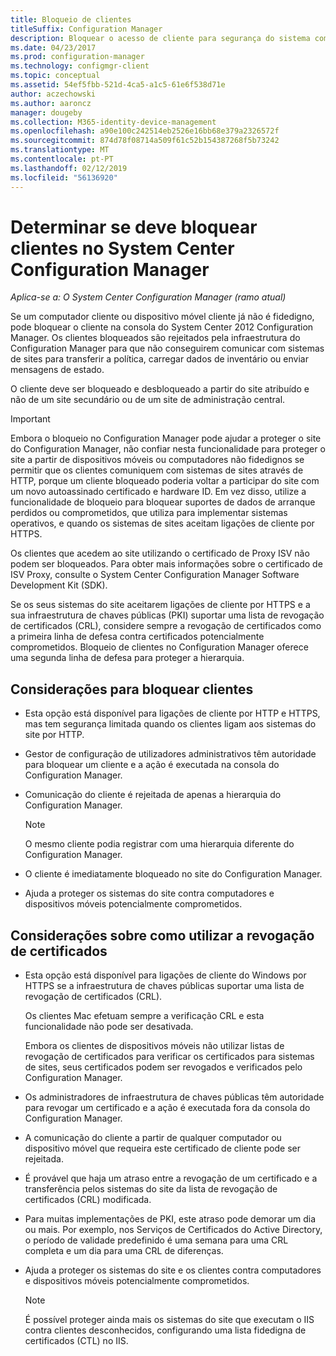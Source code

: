 ```yaml
---
title: Bloqueio de clientes
titleSuffix: Configuration Manager
description: Bloquear o acesso de cliente para segurança do sistema com o System Center Configuration Manager.
ms.date: 04/23/2017
ms.prod: configuration-manager
ms.technology: configmgr-client
ms.topic: conceptual
ms.assetid: 54ef5fbb-521d-4ca5-a1c5-61e6f538d71e
author: aczechowski
ms.author: aaroncz
manager: dougeby
ms.collection: M365-identity-device-management
ms.openlocfilehash: a90e100c242514eb2526e16bb68e379a2326572f
ms.sourcegitcommit: 874d78f08714a509f61c52b154387268f5b73242
ms.translationtype: MT
ms.contentlocale: pt-PT
ms.lasthandoff: 02/12/2019
ms.locfileid: "56136920"
---
```

# <a name="determine-whether-to-block-clients-in-system-center-configuration-manager"></a>Determinar se deve bloquear clientes no System Center Configuration Manager

*Aplica-se a: O System Center Configuration Manager (ramo atual)*

Se um computador cliente ou dispositivo móvel cliente já não é fidedigno, pode bloquear o cliente na consola do System Center 2012 Configuration Manager. Os clientes bloqueados são rejeitados pela infraestrutura do Configuration Manager para que não conseguirem comunicar com sistemas de sites para transferir a política, carregar dados de inventário ou enviar mensagens de estado.  

 O cliente deve ser bloqueado e desbloqueado a partir do site atribuído e não de um site secundário ou de um site de administração central.  

> [!IMPORTANT]  
>  Embora o bloqueio no Configuration Manager pode ajudar a proteger o site do Configuration Manager, não confiar nesta funcionalidade para proteger o site a partir de dispositivos móveis ou computadores não fidedignos se permitir que os clientes comuniquem com sistemas de sites através de HTTP, porque um cliente bloqueado poderia voltar a participar do site com um novo autoassinado certificado e hardware ID. Em vez disso, utilize a funcionalidade de bloqueio para bloquear suportes de dados de arranque perdidos ou comprometidos, que utiliza para implementar sistemas operativos, e quando os sistemas de sites aceitam ligações de cliente por HTTPS.  

 Os clientes que acedem ao site utilizando o certificado de Proxy ISV não podem ser bloqueados. Para obter mais informações sobre o certificado de ISV Proxy, consulte o System Center Configuration Manager Software Development Kit (SDK).  

 Se os seus sistemas do site aceitarem ligações de cliente por HTTPS e a sua infraestrutura de chaves públicas (PKI) suportar uma lista de revogação de certificados (CRL), considere sempre a revogação de certificados como a primeira linha de defesa contra certificados potencialmente comprometidos. Bloqueio de clientes no Configuration Manager oferece uma segunda linha de defesa para proteger a hierarquia.  

##  <a name="BKMK_Block_vs_CRL"></a> Considerações para bloquear clientes  

-   Esta opção está disponível para ligações de cliente por HTTP e HTTPS, mas tem segurança limitada quando os clientes ligam aos sistemas do site por HTTP.  

-   Gestor de configuração de utilizadores administrativos têm autoridade para bloquear um cliente e a ação é executada na consola do Configuration Manager.  

-   Comunicação do cliente é rejeitada de apenas a hierarquia do Configuration Manager.  

    > [!NOTE]  
    >  O mesmo cliente podia registrar com uma hierarquia diferente do Configuration Manager.  

-   O cliente é imediatamente bloqueado no site do Configuration Manager.  

-   Ajuda a proteger os sistemas do site contra computadores e dispositivos móveis potencialmente comprometidos.  

## <a name="considerations-for-using-certificate-revocation"></a>Considerações sobre como utilizar a revogação de certificados  

-   Esta opção está disponível para ligações de cliente do Windows por HTTPS se a infraestrutura de chaves públicas suportar uma lista de revogação de certificados (CRL).  

     Os clientes Mac efetuam sempre a verificação CRL e esta funcionalidade não pode ser desativada.  

     Embora os clientes de dispositivos móveis não utilizar listas de revogação de certificados para verificar os certificados para sistemas de sites, seus certificados podem ser revogados e verificados pelo Configuration Manager.  

-   Os administradores de infraestrutura de chaves públicas têm autoridade para revogar um certificado e a ação é executada fora da consola do Configuration Manager.  

-   A comunicação do cliente a partir de qualquer computador ou dispositivo móvel que requeira este certificado de cliente pode ser rejeitada.  

-   É provável que haja um atraso entre a revogação de um certificado e a transferência pelos sistemas do site da lista de revogação de certificados (CRL) modificada.  

-   Para muitas implementações de PKI, este atraso pode demorar um dia ou mais. Por exemplo, nos Serviços de Certificados do Active Directory, o período de validade predefinido é uma semana para uma CRL completa e um dia para uma CRL de diferenças.  

-   Ajuda a proteger os sistemas do site e os clientes contra computadores e dispositivos móveis potencialmente comprometidos.  

    > [!NOTE]  
    >  É possível proteger ainda mais os sistemas do site que executam o IIS contra clientes desconhecidos, configurando uma lista fidedigna de certificados (CTL) no IIS.  
